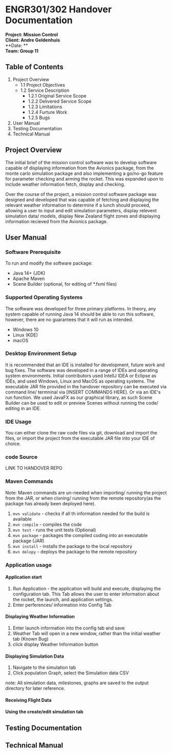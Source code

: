 # ENGR301/302 Handover Documentation

**Project: Mission Control**
<br>
**Client: Andre Geldenhuis**
<br>
**Date: ** 
<br>
**Team: Group 11**
<br>

## Table of Contents

1.  Project Overview     
    * 1.1 Project Objectives
    * 1.2 Service Description
        * 1.2.1 Original Service Scope 
        * 1.2.2 Delivered Service Scope 
        * 1.2.3 Limitations
        * 1.2.4 Furture Work
        * 1.2.5 Bugs
2. User Manual
3. Testing Documentation
4. Technical Manual

## Project Overview 

The initial brief of the mission control software was to develop software capable of displaying information from the Avionics package, from the monte carlo simulation package and also implementing a go/no-go feature for parameter checking and arming the rocket. This was expanded upon to include weather information fetch, display and checking. 

Over the course of the project, a mission control software package was designed and developed that was capable of fetching and displaying the relevant weather information to determine if a lunch should proceed, allowing a user to input and edit simulation parameters, display relevent simulation data/ models, display New Zealand flight zones and displaying information recieved from the Avionics package. 

## User Manual 

### Software Prerequisite
To run and modify the software package:
- Java 14+ (JDK)
- Apache Maven
- Scene Builder (optional, for editing of *.fxml files)

### Supported Operating Systems
The software was developed for three primary platforms. In theory, any system capable of running Java 14 should be able to run this software, however, there are no guarantees that it will run as intended.
- Windows 10
- Linux (KDE)
- macOS

### Desktop Environment Setup 
It is recommended that an IDE is installed for development, future work and bug fixes. The software was developed in a
range of IDEs and operating system environments. Initial contributors used IntellJ IDEA or Eclipse as IDEs, and used Windows,
Linux and MacOS as operating systems. The executable JAR file provided in the handover repository can be executed via
command line/ termninal via [INSERT COMMANDS HERE]. Or via an IDE's run function. We used JavaFX as our graphical library,
as such Scene Builder can be used to edit or preview Scenes without running the code/ editing in an IDE. 

### IDE Usage
You can either clone the raw code files via git, download and import the files, or import the project from
the executable JAR file into your IDE of choice. 

### code Source
LINK TO HANDOVER REPO

### Maven Commands 
Note: Maven commands are un-needed when importing/ running the project from the JAR, or when cloning/ running from the 
remote repository(as the package has already been deployed here).

1) ```mvn validate``` - checks if all th  information needed for the build is available
2) ```mvn compile``` - compiles the code
3) ```mvn test``` - runs the unit tests (Optional)
4) ```mvn package``` - packages the compiled coding into an executable package (JAR)
5) ```mvn install``` - installs the package to the local repository
6) ```mvn delopy``` - deploys the package to the remote repository

### Application usage
#### Application start
1) Run Application - the application will build and execute, displaying the configuration tab. This Tab 
allows the user to enter information about the rocket, the launch, and application settings.
2) Enter perferences/ information into Config Tab 

#### Displaying Weather Information
1) Enter launch information into the config tab and save
2) Weather Tab will open in a new window, rather than the initial weather tab (Known Bug)
3) click display Weather Information button

#### Displaying Simulation Data
1) Navigate to the simulation tab
2) Click population Graph, select the Simulation data CSV

note: All simulation data, milestones, graphs are saved to the output directory for later reference.

#### Receiving Flight Data

#### Using the create/edit simulation tab

## Testing Documentation

## Technical Manual




